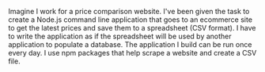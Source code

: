 Imagine I work for a price comparison website. I've been given the task to create a Node.js command line application that goes to an ecommerce site to get the latest prices and save them to a spreadsheet (CSV format). I have to write the application as if the spreadsheet will be used by another application to populate a database. The application I build can be run once every day. I use npm packages that help scrape a website and create a CSV file.
